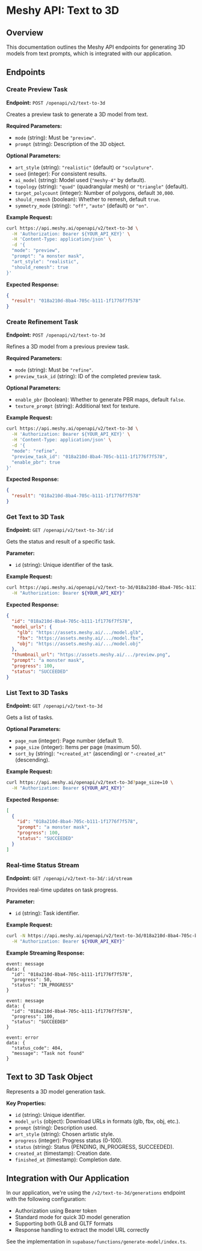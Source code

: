 # Meshy API: Text to 3D

## Overview
This documentation outlines the Meshy API endpoints for generating 3D models from text prompts, which is integrated with our application.

## Endpoints

### Create Preview Task
**Endpoint:** `POST /openapi/v2/text-to-3d`

Creates a preview task to generate a 3D model from text.

**Required Parameters:**
- `mode` (string): Must be `"preview"`.
- `prompt` (string): Description of the 3D object.

**Optional Parameters:**
- `art_style` (string): `"realistic"` (default) or `"sculpture"`.
- `seed` (integer): For consistent results.
- `ai_model` (string): Model used (`"meshy-4"` by default).
- `topology` (string): `"quad"` (quadrangular mesh) or `"triangle"` (default).
- `target_polycount` (integer): Number of polygons, default `30,000`.
- `should_remesh` (boolean): Whether to remesh, default `true`.
- `symmetry_mode` (string): `"off"`, `"auto"` (default) or `"on"`.

**Example Request:**
```bash
curl https://api.meshy.ai/openapi/v2/text-to-3d \
  -H 'Authorization: Bearer ${YOUR_API_KEY}' \
  -H 'Content-Type: application/json' \
  -d '{
  "mode": "preview",
  "prompt": "a monster mask",
  "art_style": "realistic",
  "should_remesh": true
}'
```

**Expected Response:**
```json
{
  "result": "018a210d-8ba4-705c-b111-1f1776f7f578"
}
```

### Create Refinement Task
**Endpoint:** `POST /openapi/v2/text-to-3d`

Refines a 3D model from a previous preview task.

**Required Parameters:**
- `mode` (string): Must be `"refine"`.
- `preview_task_id` (string): ID of the completed preview task.

**Optional Parameters:**
- `enable_pbr` (boolean): Whether to generate PBR maps, default `false`.
- `texture_prompt` (string): Additional text for texture.

**Example Request:**
```bash
curl https://api.meshy.ai/openapi/v2/text-to-3d \
  -H 'Authorization: Bearer ${YOUR_API_KEY}' \
  -H 'Content-Type: application/json' \
  -d '{
  "mode": "refine",
  "preview_task_id": "018a210d-8ba4-705c-b111-1f1776f7f578",
  "enable_pbr": true
}'
```

**Expected Response:**
```json
{
  "result": "018a210d-8ba4-705c-b111-1f1776f7f578"
}
```

### Get Text to 3D Task
**Endpoint:** `GET /openapi/v2/text-to-3d/:id`

Gets the status and result of a specific task.

**Parameter:**
- `id` (string): Unique identifier of the task.

**Example Request:**
```bash
curl https://api.meshy.ai/openapi/v2/text-to-3d/018a210d-8ba4-705c-b111-1f1776f7f578 \
  -H "Authorization: Bearer ${YOUR_API_KEY}"
```

**Expected Response:**
```json
{
  "id": "018a210d-8ba4-705c-b111-1f1776f7f578",
  "model_urls": {
    "glb": "https://assets.meshy.ai/.../model.glb",
    "fbx": "https://assets.meshy.ai/.../model.fbx",
    "obj": "https://assets.meshy.ai/.../model.obj"
  },
  "thumbnail_url": "https://assets.meshy.ai/.../preview.png",
  "prompt": "a monster mask",
  "progress": 100,
  "status": "SUCCEEDED"
}
```

### List Text to 3D Tasks
**Endpoint:** `GET /openapi/v2/text-to-3d`

Gets a list of tasks.

**Optional Parameters:**
- `page_num` (integer): Page number (default 1).
- `page_size` (integer): Items per page (maximum 50).
- `sort_by` (string): `"+created_at"` (ascending) or `"-created_at"` (descending).

**Example Request:**
```bash
curl https://api.meshy.ai/openapi/v2/text-to-3d?page_size=10 \
  -H "Authorization: Bearer ${YOUR_API_KEY}"
```

**Expected Response:**
```json
[
  {
    "id": "018a210d-8ba4-705c-b111-1f1776f7f578",
    "prompt": "a monster mask",
    "progress": 100,
    "status": "SUCCEEDED"
  }
]
```

### Real-time Status Stream
**Endpoint:** `GET /openapi/v2/text-to-3d/:id/stream`

Provides real-time updates on task progress.

**Parameter:**
- `id` (string): Task identifier.

**Example Request:**
```bash
curl -N https://api.meshy.ai/openapi/v2/text-to-3d/018a210d-8ba4-705c-b111-1f1776f7f578/stream \
  -H "Authorization: Bearer ${YOUR_API_KEY}"
```

**Example Streaming Response:**
```
event: message
data: {
  "id": "018a210d-8ba4-705c-b111-1f1776f7f578",
  "progress": 50,
  "status": "IN_PROGRESS"
}

event: message
data: {
  "id": "018a210d-8ba4-705c-b111-1f1776f7f578",
  "progress": 100,
  "status": "SUCCEEDED"
}

event: error
data: {
  "status_code": 404,
  "message": "Task not found"
}
```

## Text to 3D Task Object

Represents a 3D model generation task.

**Key Properties:**
- `id` (string): Unique identifier.
- `model_urls` (object): Download URLs in formats (glb, fbx, obj, etc.).
- `prompt` (string): Description used.
- `art_style` (string): Chosen artistic style.
- `progress` (integer): Progress status (0-100).
- `status` (string): Status (PENDING, IN_PROGRESS, SUCCEEDED).
- `created_at` (timestamp): Creation date.
- `finished_at` (timestamp): Completion date.

## Integration with Our Application

In our application, we're using the `/v2/text-to-3d/generations` endpoint with the following configuration:
- Authorization using Bearer token
- Standard mode for quick 3D model generation
- Supporting both GLB and GLTF formats
- Response handling to extract the model URL correctly

See the implementation in `supabase/functions/generate-model/index.ts`.
